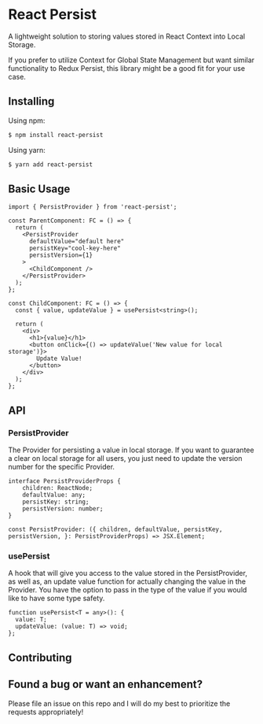 # React Persist

A lightweight solution to storing values stored in React Context into Local Storage. 

If you prefer to utilize Context for Global State Management but want similar functionality to Redux Persist, this library might be a good fit for your use case.

## Installing

Using npm:

```bash
$ npm install react-persist
```

Using yarn:

```bash
$ yarn add react-persist
```

## Basic Usage

```tsx
import { PersistProvider } from 'react-persist';

const ParentComponent: FC = () => {
  return (
    <PersistProvider
      defaultValue="default here"
      persistKey="cool-key-here"
      persistVersion={1}
    >
      <ChildComponent />
    </PersistProvider>
  );
};
```

```tsx
const ChildComponent: FC = () => {
  const { value, updateValue } = usePersist<string>();

  return (
    <div>
      <h1>{value}</h1>
      <button onClick={() => updateValue('New value for local storage')}>
        Update Value!
      </button>
    </div>
  );
};
```

## API

### PersistProvider

The Provider for persisting a value in local storage. If you want to guarantee a clear on local storage for all users, you just need to update the version number for the specific Provider.

```tsx
interface PersistProviderProps {
    children: ReactNode;
    defaultValue: any;
    persistKey: string;
    persistVersion: number;
}

const PersistProvider: ({ children, defaultValue, persistKey, persistVersion, }: PersistProviderProps) => JSX.Element;
```

### usePersist

A hook that will give you access to the value stored in the PersistProvider, as well as, an update value function for actually changing the value in the Provider. You have the option to pass in the type of the value if you would like to have some type safety.

```tsx
function usePersist<T = any>(): {
  value: T;
  updateValue: (value: T) => void;
};
```

## Contributing

## Found a bug or want an enhancement?

Please file an issue on this repo and I will do my best to prioritize the requests appropriately!